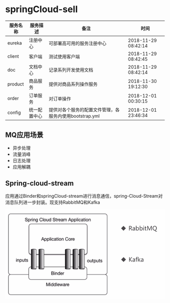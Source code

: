 # springCloud-sell


| 服务名称 |服务描述  | 备注 | 时间  |
| --- | --- | --- | --- |
| eureka | 注册中心 | 可部署高可用的服务注册中心 | 2018-11-29 08:42:14 |
| client | 客户端 | 测试使用客户端 | 2018-11-29 08:42:45 |  
| doc | 文档中心 | 记录系列开发使用文档 | 2018-11-29 08:42:14 |
| product | 商品服务 | 提供对商品系列操作服务 | 2018-11-30 19:12:30 |
| order | 订单服务 | 对订单操作 | 2018-12-01 00:30:15 |
| config | 统一配置中心 | 提供对各个服务的配置文件管理，各服务内使用bootstrap.yml | 2018-12-01 23:46:34 |


## MQ应用场景

+ 异步处理
+ 流量消峰
+ 日志处理
+ 应用解耦

## Spring-cloud-stream

应用通过Binder和springCloud-stream进行消息通信，spring-Cloud-Stream对消息队列进一步封装。现支持RabbitMQ和Kafka

![Spring-Cloud-Stream](https://github.com/chencong-plan/springCloud-sell/blob/master/doc/img/spring-cloud-stream.png)
